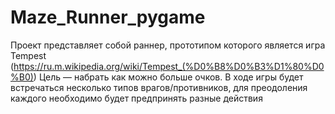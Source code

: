 # Maze_Runner_pygame
Проект представляет собой раннер, прототипом которого является игра Tempest (https://ru.m.wikipedia.org/wiki/Tempest_(%D0%B8%D0%B3%D1%80%D0%B0))
Цель — набрать как можно больше очков.
В ходе игры будет встречаться несколько типов врагов/противников, для преодоления каждого необходимо будет предпринять разные действия

